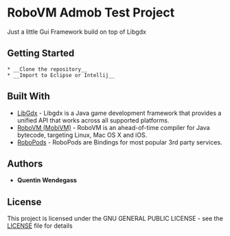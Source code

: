 # RoboVM Admob Test Project

Just a little Gui Framework build on top of Libgdx

## Getting Started

```
* __Clone the repository__
* __Import to Eclipse or Intellij__
```
## Built With

* [LibGdx](https://libgdx.badlogicgames.com/) - Libgdx is a Java game development framework that provides a unified API that works across all supported platforms. 
* [RoboVM (MobiVM)](https://github.com/MobiVM/robovm) - RoboVM is an ahead-of-time compiler for Java bytecode, targeting Linux, Mac OS X and iOS.
* [RoboPods](https://github.com/MobiVM/robovm-robopods) - RoboPods are Bindings for most popular 3rd party services.

## Authors

* **Quentin Wendegass** 


## License

This project is licensed under the GNU GENERAL PUBLIC LICENSE - see the [LICENSE](LICENSE) file for details


